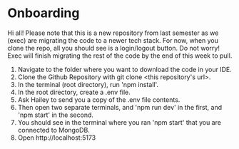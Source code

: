 # Onboarding

Hi all! Please note that this is a new repository from last semester as we (exec) are migrating the code to a newer tech stack. For now, when you clone the repo, all you should see is a login/logout button. Do not worry! Exec will finish migrating the rest of the code by the end of this week to pull.

1. Navigate to the folder where you want to download the code in your IDE.
2. Clone the Github Repository with git clone <this repository's url>.
3. In the terminal (root directory), run 'npm install'.
4. In the root directory, create a .env file.
5. Ask Hailey to send you a copy of the .env file contents.
6. Then open two separate terminals, and 'npm run dev' in the first, and 'npm start' in the second.
7. You should see in the terminal where you ran 'npm start' that you are connected to MongoDB.
8. Open http://localhost:5173
